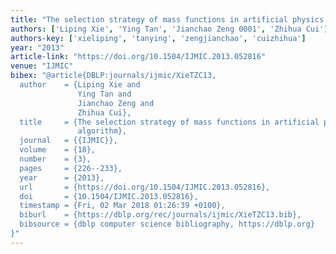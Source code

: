```yaml
---
title: "The selection strategy of mass functions in artificial physics optimisation algorithm"
authors: ['Liping Xie', 'Ying Tan', 'Jianchao Zeng 0001', 'Zhihua Cui']
authors-key: ['xieliping', 'tanying', 'zengjianchao', 'cuizhihua']
year: "2013"
article-link: "https://doi.org/10.1504/IJMIC.2013.052816"
venue: "IJMIC"
bibex: "@article{DBLP:journals/ijmic/XieTZC13,
  author    = {Liping Xie and
               Ying Tan and
               Jianchao Zeng and
               Zhihua Cui},
  title     = {The selection strategy of mass functions in artificial physics optimisation
               algorithm},
  journal   = {{IJMIC}},
  volume    = {18},
  number    = {3},
  pages     = {226--233},
  year      = {2013},
  url       = {https://doi.org/10.1504/IJMIC.2013.052816},
  doi       = {10.1504/IJMIC.2013.052816},
  timestamp = {Fri, 02 Mar 2018 01:26:39 +0100},
  biburl    = {https://dblp.org/rec/journals/ijmic/XieTZC13.bib},
  bibsource = {dblp computer science bibliography, https://dblp.org}
}"
---
```

